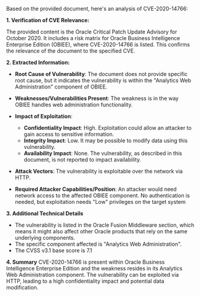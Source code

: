 Based on the provided document, here's an analysis of CVE-2020-14766:

**1. Verification of CVE Relevance:**

The provided content is the Oracle Critical Patch Update Advisory for October 2020. It includes a risk matrix for Oracle Business Intelligence Enterprise Edition (OBIEE), where CVE-2020-14766 is listed. This confirms the relevance of the document to the specified CVE.

**2. Extracted Information:**

*   **Root Cause of Vulnerability**: The document does not provide specific root cause, but it indicates the vulnerability is within the "Analytics Web Administration" component of OBIEE.

*   **Weaknesses/Vulnerabilities Present**: The weakness is in the way OBIEE handles web administration functionality.

*  **Impact of Exploitation**:
    *   **Confidentiality Impact**: High. Exploitation could allow an attacker to gain access to sensitive information.
    *   **Integrity Impact**: Low. It may be possible to modify data using this vulnerability.
    *   **Availability Impact**: None. The vulnerability, as described in this document, is not reported to impact availability.

*   **Attack Vectors**: The vulnerability is exploitable over the network via HTTP.

*   **Required Attacker Capabilities/Position**: An attacker would need network access to the affected OBIEE component. No authentication is needed, but exploitation needs "Low" privileges on the target system

**3. Additional Technical Details**

*   The vulnerability is listed in the Oracle Fusion Middleware section, which means it might also affect other Oracle products that rely on the same underlying components.
*   The specific component affected is "Analytics Web Administration".
*   The CVSS v3.1 base score is 7.1

**4.  Summary**
CVE-2020-14766 is present within Oracle Business Intelligence Enterprise Edition and the weakness resides in its Analytics Web Administration component. The vulnerability can be exploited via HTTP, leading to a high confidentiality impact and potential data modification.